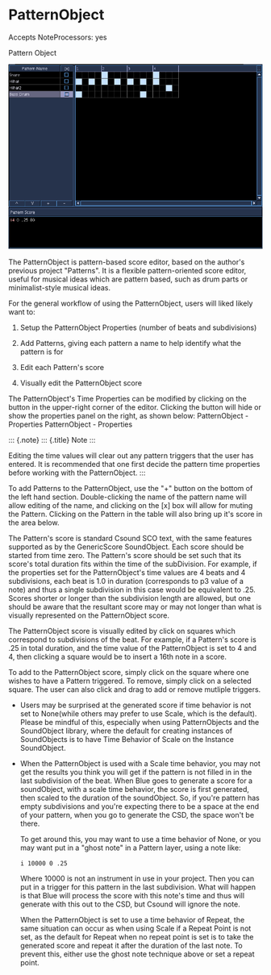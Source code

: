 PatternObject 
=============

Accepts NoteProcessors: yes

Pattern Object

![Pattern Object](../../../images/patternObject1.png)

The PatternObject is pattern-based score editor, based on the author\'s
previous project "Patterns". It is a flexible pattern-oriented score
editor, useful for musical ideas which are pattern based, such as drum
parts or minimalist-style musical ideas.

For the general workflow of using the PatternObject, users will liked
likely want to:

1.  Setup the PatternObject Properties (number of beats and
    subdivisions)

2.  Add Patterns, giving each pattern a name to help identify what the
    pattern is for

3.  Edit each Pattern\'s score

4.  Visually edit the PatternObject score

The PatternObject\'s Time Properties can be modified by clicking on the
button in the upper-right corner of the editor. Clicking the button will
hide or show the properties panel on the right, as shown below:
PatternObject - Properties PatternObject - Properties

::: {.note}
::: {.title}
Note
:::

Editing the time values will clear out any pattern triggers that the
user has entered. It is recommended that one first decide the pattern
time properties before working with the PatternObject.
:::

To add Patterns to the PatternObject, use the "+" button on the bottom
of the left hand section. Double-clicking the name of the pattern name
will allow editing of the name, and clicking on the \[x\] box will allow
for muting the Pattern. Clicking on the Pattern in the table will also
bring up it\'s score in the area below.

The Pattern\'s score is standard Csound SCO text, with the same features
supported as by the GenericScore SoundObject. Each score should be
started from time zero. The Pattern\'s score should be set such that its
score\'s total duration fits within the time of the subDivision. For
example, if the properties set for the PatternObject\'s time values are
4 beats and 4 subdivisions, each beat is 1.0 in duration (corresponds to
p3 value of a note) and thus a single subdivision in this case would be
equivalent to .25. Scores shorter or longer than the subdivision length
are allowed, but one should be aware that the resultant score may or may
not longer than what is visually represented on the PatternObject score.

The PatternObject score is visually edited by click on squares which
correspond to subdivisions of the beat. For example, if a Pattern\'s
score is .25 in total duration, and the time value of the PatternObject
is set to 4 and 4, then clicking a square would be to insert a 16th note
in a score.

To add to the PatternObject score, simply click on the square where one
wishes to have a Pattern triggered. To remove, simply click on a
selected square. The user can also click and drag to add or remove
mutliple triggers.

-   Users may be surprised at the generated score if time behavior is
    not set to None(while others may prefer to use Scale, which is the
    default). Please be mindful of this, especially when using
    PatternObjects and the SoundObject library, where the default for
    creating instances of SoundObjects is to have Time Behavior of Scale
    on the Instance SoundObject.

-   When the PatternObject is used with a Scale time behavior, you may
    not get the results you think you will get if the pattern is not
    filled in in the last subdivision of the beat. When Blue goes to
    generate a score for a soundObject, with a scale time behavior, the
    score is first generated, then scaled to the duration of the
    soundObject. So, if you\'re pattern has empty subdivisions and
    you\'re expecting there to be a space at the end of your pattern,
    when you go to generate the CSD, the space won\'t be there.

    To get around this, you may want to use a time behavior of None, or
    you may want put in a "ghost note" in a Pattern layer, using a
    note like:

        i 10000 0 .25
            

    Where 10000 is not an instrument in use in your project. Then you
    can put in a trigger for this pattern in the last subdivision. What
    will happen is that Blue will process the score with this note\'s
    time and thus will generate with this out to the CSD, but Csound
    will ignore the note.

    When the PatternObject is set to use a time behavior of Repeat, the
    same situation can occur as when using Scale if a Repeat Point is
    not set, as the default for Repeat when no repeat point is set is to
    take the generated score and repeat it after the duration of the
    last note. To prevent this, either use the ghost note technique
    above or set a repeat point.
